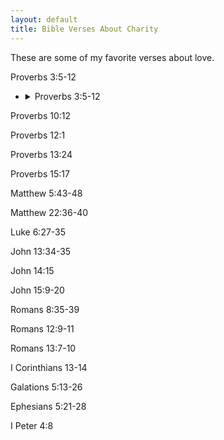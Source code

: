 ```yaml
---
layout: default
title: Bible Verses About Charity
---
```


These are some of my favorite verses about love.

Proverbs 3:5-12

- <details>
  <summary>Proverbs 3:5-12</summary>
  whatever
</details>

Proverbs 10:12

Proverbs 12:1

Proverbs 13:24

Proverbs 15:17

Matthew 5:43-48

Matthew 22:36-40

Luke 6:27-35

John 13:34-35

John 14:15

John 15:9-20

Romans 8:35-39

Romans 12:9-11

Romans 13:7-10

I Corinthians 13-14

Galations 5:13-26

Ephesians 5:21-28

I Peter 4:8

